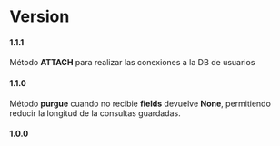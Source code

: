 # Version

#### 1.1.1

Método **ATTACH** para realizar las conexiones a la DB de usuarios

#### 1.1.0

Método **purgue** cuando no recibie **fields** devuelve **None**, permitiendo reducir la longitud de la consultas guardadas.

#### 1.0.0

